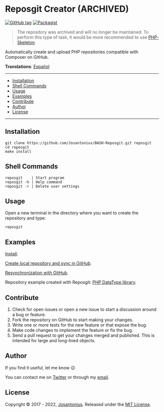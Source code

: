 # Reposgit Creator (ARCHIVED)

[![GitHub tag](https://img.shields.io/badge/version-1.0.0-blue.svg)](https://github.com/Josantonius/BASH-Reposgit/tree/1.0.0) [![Packagist](https://img.shields.io/cocoapods/l/AFNetworking.svg)](https://github.com/Josantonius/BASH-Reposgit/blob/master/LICENSE)

> The repository was archived and will no longer be maintained.
> To perform this type of task, it would be more recommended to use [PHP-Skeleton](https://github.com/Josantonius/PHP-Skeleton).

Automatically create and upload PHP repositories compatible with Composer on GitHub.

**Translations**: [Español](lang/es-ES/README.md)

---

- [Installation](#installation)
- [Shell Commands](#shell-commands)
- [Usage](#usage)
- [Examples](#examples)
- [Contribute](#contribute)
- [Author](#copyright)
- [License](#license)

---

## Installation

    git clone https://github.com/Josantonius/BASH-Reposgit.git reposgit
    cd reposgit
    make install

## Shell Commands

    reposgit    | Start program
    reposgit -h | Help command
    reposgit -r | Delete user settings

## Usage

Open a new terminal in the directory where you want to create the repository and type:

    reposgit

## Examples

[Install](https://asciinema.org/a/94530).

[Create local repository and sync in GitHub](https://asciinema.org/a/2pa64nqyfkyr73ny0khyns8yr).

[Resynchronization with GitHub](https://asciinema.org/a/2pa64nqyfkyr73ny0khyns8yr).

Repository example created with Reposgit: [PHP DataType library](https://github.com/Josantonius/PHP-DataType).

## Contribute

1. Check for open issues or open a new issue to start a discussion around a bug or feature.
1. Fork the repository on GitHub to start making your changes.
1. Write one or more tests for the new feature or that expose the bug.
1. Make code changes to implement the feature or fix the bug.
1. Send a pull request to get your changes merged and published.
This is intended for large and long-lived objects.

## Author

If you find it useful, let me know :wink:

You can contact me on [Twitter](https://twitter.com/Josantonius) or through my [email](mailto:hello@josantonius.dev).

## License

Copyright © 2017 - 2022, [Josantonius](https://josantonius.dev). Released under the [MIT License](LICENSE).
